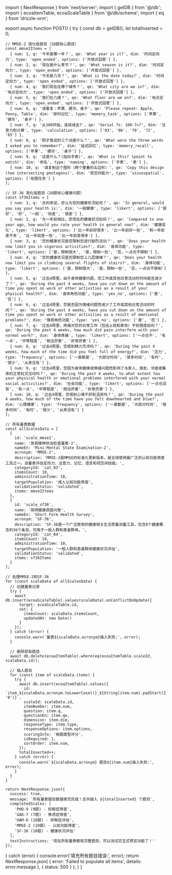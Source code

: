 import { NextResponse } from 'next/server';
import { getDB } from '@/db';
import { ecoaItemTable, ecoaScaleTable } from '@/db/schema';
import { eq } from 'drizzle-orm';

export async function POST() {
  try {
    const db = getDB();
    let totalInserted = 0;
    
    // MMSE-2 简化版题目（10题核心题目）
    const mmse2Items = [
      { num: 1, q: '今年是哪一年？', qe: 'What year is it?', dim: '时间定向力', type: 'open_ended', options: ['开放式回答'] },
      { num: 2, q: '现在是什么季节？', qe: 'What season is it?', dim: '时间定向力', type: 'open_ended', options: ['开放式回答'] },
      { num: 3, q: '今天是几号？', qe: 'What is the date today?', dim: '时间定向力', type: 'open_ended', options: ['开放式回答'] },
      { num: 4, q: '我们现在在哪个城市？', qe: 'What city are we in?', dim: '地点定向力', type: 'open_ended', options: ['开放式回答'] },
      { num: 5, q: '我们在几楼？', qe: 'What floor are we on?', dim: '地点定向力', type: 'open_ended', options: ['开放式回答'] },
      { num: 6, q: '请重复：苹果、硬币、桌子', qe: 'Please repeat: Apple, Penny, Table', dim: '即时记忆', type: 'memory_task', options: ['苹果', '硬币', '桌子'] },
      { num: 7, q: '从100开始，连续减去7', qe: 'Serial 7s: 100-7=?', dim: '注意力和计算', type: 'calculation', options: ['93', '86', '79', '72', '65'] },
      { num: 8, q: '刚才我说的三个词是什么？', qe: 'What were the three words I asked you to remember?', dim: '延迟回忆', type: 'memory_recall', options: ['苹果', '硬币', '桌子'] },
      { num: 9, q: '这是什么？(指向手表)', qe: 'What is this? (point to watch)', dim: '命名', type: 'naming', options: ['手表', '表'] },
      { num: 10, q: '请复制这个图形（两个重叠的五边形）', qe: 'Copy this design (two intersecting pentagons)', dim: '视空间能力', type: 'visuospatial', options: ['绘图任务'] }
    ];

    // SF-36 简化版题目（10题核心健康问题）
    const sf36Items = [
      { num: 1, q: '总的来说，您认为您的健康状况如何？', qe: 'In general, would you say your health is:', dim: '一般健康', type: 'likert', options: ['很好', '好', '一般', '较差', '很差'] },
      { num: 2, q: '与一年前相比，您现在的健康状况如何？', qe: 'Compared to one year ago, how would you rate your health in general now?', dim: '健康变化', type: 'likert', options: ['比一年前好很多', '比一年前好一些', '和一年前差不多', '比一年前差一些', '比一年前差很多'] },
      { num: 3, q: '您的健康状况是否限制您进行剧烈活动？', qe: 'Does your health now limit you in vigorous activities?', dim: '身体功能', type: 'likert', options: ['是，限制很大', '是，限制一些', '否，一点也不限制'] },
      { num: 4, q: '您的健康状况是否限制您上几层楼梯？', qe: 'Does your health now limit you in climbing several flights of stairs?', dim: '身体功能', type: 'likert', options: ['是，限制很大', '是，限制一些', '否，一点也不限制'] },
      { num: 5, q: '过去4周里，由于身体健康问题，您工作或其他日常活动的时间是否减少了？', qe: 'During the past 4 weeks, have you cut down on the amount of time you spent on work or other activities as a result of your physical health?', dim: '身体角色功能', type: 'yes_no', options: ['是', '否'] },
      { num: 6, q: '过去4周里，您是否因为情绪问题而减少了工作或其他日常活动的时间？', qe: 'During the past 4 weeks, have you cut down on the amount of time you spent on work or other activities as a result of emotional problems?', dim: '情感角色功能', type: 'yes_no', options: ['是', '否'] },
      { num: 7, q: '过去4周里，疼痛对您的日常工作（包括上班和家务）干扰程度如何？', qe: 'During the past 4 weeks, how much did pain interfere with your normal work?', dim: '身体疼痛', type: 'likert', options: ['一点也不', '有一点', '中等程度', '相当厉害', '非常厉害'] },
      { num: 8, q: '过去4周里，您感到精力充沛吗？', qe: 'During the past 4 weeks, how much of the time did you feel full of energy?', dim: '活力', type: 'frequency', options: ['一直都是', '大部分时间', '很多时间', '有时', '很少', '从来没有'] },
      { num: 9, q: '过去4周里，您因为身体健康或情绪问题而影响了与家人、朋友、邻居或集体的正常社交活动吗？', qe: 'During the past 4 weeks, to what extent has your physical health or emotional problems interfered with your normal social activities?', dim: '社会功能', type: 'likert', options: ['一点也没有', '有一点', '中等程度', '相当厉害', '非常厉害'] },
      { num: 10, q: '过去4周里，您感到心情不好和沮丧吗？', qe: 'During the past 4 weeks, how much of the time have you felt downhearted and blue?', dim: '心理健康', type: 'frequency', options: ['一直都是', '大部分时间', '很多时间', '有时', '很少', '从来没有'] }
    ];

    // 所有量表数据
    const allScalesData = [
      {
        id: 'scale_mmse2',
        name: '简易精神状态检查量表-2',
        nameEn: 'Mini-Mental State Examination-2',
        acronym: 'MMSE-2',
        description: 'MMSE-2是MMSE的标准化更新版本，是全球使用最广泛的认知功能筛查工具之一。该量表评估定向力、注意力、记忆、语言和视空间技能。',
        categoryId: 'cat_03',
        itemsCount: 10,
        administrationTime: 10,
        targetPopulation: '成人认知功能筛查',
        validationStatus: 'validated',
        items: mmse2Items
      },
      {
        id: 'scale_sf36',
        name: '简明健康调查问卷',
        nameEn: 'Short Form Health Survey',
        acronym: 'SF-36',
        description: 'SF-36是一个广泛使用的健康相关生活质量测量工具，包含8个健康概念的36个条目，可用于一般人群和患者群体。',
        categoryId: 'cat_04',
        itemsCount: 10,
        administrationTime: 10,
        targetPopulation: '一般人群和患者群体健康状况评估',
        validationStatus: 'validated',
        items: sf36Items
      }
    ];

    // 处理MMSE-2和SF-36
    for (const scaleData of allScalesData) {
      // 创建量表记录
      try {
        await db.insert(ecoaScaleTable).values(scaleData).onConflictDoUpdate({
          target: ecoaScaleTable.id,
          set: {
            itemsCount: scaleData.itemsCount,
            updatedAt: new Date()
          }
        });
      } catch (error) {
        console.warn(`量表${scaleData.acronym}插入失败:`, error);
      }

      // 删除现有题目
      await db.delete(ecoaItemTable).where(eq(ecoaItemTable.scaleId, scaleData.id));
      
      // 插入题目
      for (const item of scaleData.items) {
        try {
          await db.insert(ecoaItemTable).values({
            id: `item_${scaleData.acronym.toLowerCase()}_${String(item.num).padStart(2, '0')}`,
            scaleId: scaleData.id,
            itemNumber: item.num,
            question: item.q,
            questionEn: item.qe,
            dimension: item.dim,
            responseType: item.type,
            responseOptions: item.options,
            scoringInfo: '根据类型评分',
            isRequired: 1,
            sortOrder: item.num,
          });
          totalInserted++;
        } catch (error) {
          console.warn(`${scaleData.acronym} 题目${item.num}插入失败:`, error);
        }
      }
    }

    return NextResponse.json({
      success: true,
      message: `所有量表题目数据填充完成！总共插入 ${totalInserted} 个题目`,
      completedScales: [
        'PHQ-9 (9题) - 抑郁症筛查',
        'GAD-7 (7题) - 焦虑症筛查', 
        'HAM-D (10题) - 抑郁症评估',
        'MMSE-2 (10题) - 认知功能筛查',
        'SF-36 (10题) - 健康状况评估'
      ],
      testInstructions: '现在所有量表都有完整题目，可以测试交互式预览功能了！'
    });

  } catch (error) {
    console.error('填充所有题目错误:', error);
    return NextResponse.json(
      { error: 'Failed to populate all items', details: error.message },
      { status: 500 }
    );
  }
}